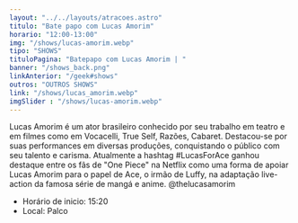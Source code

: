 ```yaml
---
layout: "../../layouts/atracoes.astro"
titulo: "Bate papo com Lucas Amorim"
horario: "12:00-13:00"
img: "/shows/lucas-amorim.webp"
tipo: "SHOWS"
tituloPagina: "Batepapo com Lucas Amorim | "
banner: "/shows_back.png"
linkAnterior: "/geek#shows"
outros: "OUTROS SHOWS"
link: "/shows/lucas_amorim.webp"
imgSlider : "/shows/lucas-amorim.webp"
---
```


Lucas Amorim é um ator brasileiro conhecido por seu trabalho em teatro e em filmes como em  Vocacelli, True Self, Razões, Cabaret.
Destacou-se por suas performances em diversas produções, conquistando o público com seu talento e carisma. Atualmente a hashtag #LucasForAce ganhou destaque entre os fãs de "One Piece" na Netflix como uma forma de apoiar Lucas Amorim para o papel de Ace, o irmão de Luffy, na adaptação live-action da famosa série de mangá e anime.
@thelucasamorim

- Horário de inicio: 15:20 
- Local: Palco